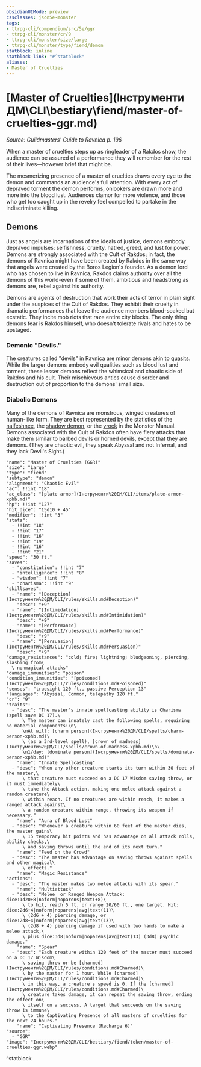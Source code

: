 ```yaml
---
obsidianUIMode: preview
cssclasses: json5e-monster
tags:
- ttrpg-cli/compendium/src/5e/ggr
- ttrpg-cli/monster/cr/9
- ttrpg-cli/monster/size/large
- ttrpg-cli/monster/type/fiend/demon
statblock: inline
statblock-link: "#^statblock"
aliases:
- Master of Cruelties
---
```

# [Master of Cruelties](Інструменти ДМ\CLI\bestiary\fiend/master-of-cruelties-ggr.md)
*Source: Guildmasters' Guide to Ravnica p. 196*  

When a master of cruelties steps up as ringleader of a Rakdos show, the audience can be assured of a performance they will remember for the rest of their lives—however brief that might be.

The mesmerizing presence of a master of cruelties draws every eye to the demon and commands an audience's full attention. With every act of depraved torment the demon performs, onlookers are drawn more and more into the blood lust. Audiences clamor for more violence, and those who get too caught up in the revelry feel compelled to partake in the indiscriminate killing.

## Demons

Just as angels are incarnations of the ideals of justice, demons embody depraved impulses: selfishness, cruelty, hatred, greed, and lust for power. Demons are strongly associated with the Cult of Rakdos; in fact, the demons of Ravnica might have been created by Rakdos in the same way that angels were created by the Boros Legion's founder. As a demon lord who has chosen to live in Ravnica, Rakdos claims authority over all the demons of this world-even if some of them, ambitious and headstrong as demons are, rebel against his authority.

Demons are agents of destruction that work their acts of terror in plain sight under the auspices of the Cult of Rakdos. They exhibit their cruelty in dramatic performances that leave the audience members blood-soaked but ecstatic. They incite mob riots that raze entire city blocks. The only thing demons fear is Rakdos himself, who doesn't tolerate rivals and hates to be upstaged.

### Demonic "Devils."

The creatures called "devils" in Ravnica are minor demons akin to [quasits](Інструменти%20ДМ/CLI/bestiary/fiend/quasit-xmm.md). While the larger demons embody evil qualities such as blood lust and torment, these lesser demons reflect the whimsical and chaotic side of Rakdos and his cult. Their mischievous antics cause disorder and destruction out of proportion to the demons' small size.

### Diabolic Demons

Many of the demons of Ravnica are monstrous, winged creatures of human-like form. They are best represented by the statistics of the [nalfeshnee](Інструменти%20ДМ/CLI/bestiary/fiend/nalfeshnee-xmm.md), the [shadow demon](Інструменти%20ДМ/CLI/bestiary/fiend/shadow-demon-xmm.md), or the [vrock](Інструменти%20ДМ/CLI/bestiary/fiend/vrock-xmm.md) in the Monster Manual. Demons associated with the Cult of Rakdos often have fiery attacks that make them similar to barbed devils or horned devils, except that they are demons. (They are chaotic evil, they speak Abyssal and not Infernal, and they lack Devil's Sight.)

```statblock
"name": "Master of Cruelties (GGR)"
"size": "Large"
"type": "fiend"
"subtype": "demon"
"alignment": "Chaotic Evil"
"ac": !!int "18"
"ac_class": "[plate armor](Інструменти%20ДМ/CLI/items/plate-armor-xphb.md)"
"hp": !!int "127"
"hit_dice": "15d10 + 45"
"modifier": !!int "3"
"stats":
  - !!int "18"
  - !!int "17"
  - !!int "16"
  - !!int "19"
  - !!int "16"
  - !!int "21"
"speed": "30 ft."
"saves":
  - "constitution": !!int "7"
  - "intelligence": !!int "8"
  - "wisdom": !!int "7"
  - "charisma": !!int "9"
"skillsaves":
  - "name": "[Deception](Інструменти%20ДМ/CLI/rules/skills.md#Deception)"
    "desc": "+9"
  - "name": "[Intimidation](Інструменти%20ДМ/CLI/rules/skills.md#Intimidation)"
    "desc": "+9"
  - "name": "[Performance](Інструменти%20ДМ/CLI/rules/skills.md#Performance)"
    "desc": "+9"
  - "name": "[Persuasion](Інструменти%20ДМ/CLI/rules/skills.md#Persuasion)"
    "desc": "+9"
"damage_resistances": "cold; fire; lightning; bludgeoning, piercing, slashing from\
  \ nonmagical attacks"
"damage_immunities": "poison"
"condition_immunities": "[poisoned](Інструменти%20ДМ/CLI/rules/conditions.md#Poisoned)"
"senses": "truesight 120 ft., passive Perception 13"
"languages": "Abyssal, Common, telepathy 120 ft."
"cr": "9"
"traits":
  - "desc": "The master's innate spellcasting ability is Charisma (spell save DC 17).\
      \ The master can innately cast the following spells, requiring no material components:\n\
      \nAt will: [charm person](Інструменти%20ДМ/CLI/spells/charm-person-xphb.md)\
      \ (as a 3rd-level spell), [crown of madness](Інструменти%20ДМ/CLI/spells/crown-of-madness-xphb.md)\n\
      \n1/day: [dominate person](Інструменти%20ДМ/CLI/spells/dominate-person-xphb.md)"
    "name": "Innate Spellcasting"
  - "desc": "When any other creature starts its turn within 30 feet of the master,\
      \ that creature must succeed on a DC 17 Wisdom saving throw, or it must immediately\
      \ take the Attack action, making one melee attack against a random creature\
      \ within reach. If no creatures are within reach, it makes a ranged attack against\
      \ a random creature within range, throwing its weapon if necessary."
    "name": "Aura of Blood Lust"
  - "desc": "Whenever a creature within 60 feet of the master dies, the master gains\
      \ 15 temporary hit points and has advantage on all attack rolls, ability checks,\
      \ and saving throws until the end of its next turn."
    "name": "Feed on the Crowd"
  - "desc": "The master has advantage on saving throws against spells and other magical\
      \ effects."
    "name": "Magic Resistance"
"actions":
  - "desc": "The master makes two melee attacks with its spear."
    "name": "Multiattack"
  - "desc": "Melee  or Ranged Weapon Attack: dice:1d20+8|noform|noparens|text(+8)\
      \ to hit, reach 5 ft. or range 20/60 ft., one target. Hit: dice:2d6+4|noform|noparens|avg|text(11)\
      \ (2d6 + 4) piercing damage, or dice:2d8+4|noform|noparens|avg|text(13)\
      \ (2d8 + 4) piercing damage if used with two hands to make a melee attack,\
      \ plus dice:3d8|noform|noparens|avg|text(13) (3d8) psychic damage."
    "name": "Spear"
  - "desc": "Each creature within 120 feet of the master must succeed on a DC 17 Wisdom\
      \ saving throw or be [charmed](Інструменти%20ДМ/CLI/rules/conditions.md#Charmed)\
      \ by the master for 1 hour. While [charmed](Інструменти%20ДМ/CLI/rules/conditions.md#Charmed)\
      \ in this way, a creature's speed is 0. If the [charmed](Інструменти%20ДМ/CLI/rules/conditions.md#Charmed)\
      \ creature takes damage, it can repeat the saving throw, ending the effect on\
      \ itself on a success. A target that succeeds on the saving throw is immune\
      \ to the Captivating Presence of all masters of cruelties for the next 24 hours."
    "name": "Captivating Presence (Recharge 6)"
"source":
  - "GGR"
"image": "Інструменти%20ДМ/CLI/bestiary/fiend/token/master-of-cruelties-ggr.webp"
```
^statblock